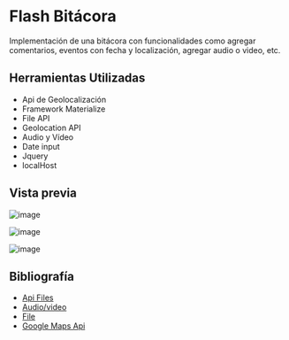 # Flash Bitácora

Implementación de una bitácora con funcionalidades como agregar comentarios, eventos con fecha y localización, agregar audio o video, etc.

## Herramientas Utilizadas

* Api de Geolocalización
* Framework Materialize
* File API
* Geolocation API
* Audio y Vídeo
* Date input
* Jquery
* localHost

## Vista previa

![image](https://user-images.githubusercontent.com/19315632/36484860-938d6d4c-16e8-11e8-8bad-a1d82c4f0e2c.png)


![image](https://user-images.githubusercontent.com/19315632/36484885-a3aefc04-16e8-11e8-8a04-28be811e8a9f.png)


![image](https://user-images.githubusercontent.com/19315632/36485035-200c1cb4-16e9-11e8-86ea-bbcafe4960d7.png)


## Bibliografía
* [Api Files](https://www.html5rocks.com/es/tutorials/file/dndfiles/)
* [Audio/video](https://www.w3schools.com/tags/ref_av_dom.asp)
* [File](https://es.stackoverflow.com/questions/1983/c%C3%B3mo-enviar-una-imagen-o-archivo-fijo-a-un-input-file)
* [Google Maps Api](https://developers.google.com/maps/documentation/javascript/adding-a-google-map)

